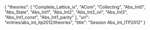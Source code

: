 {
    "theories": [
        "Complete_Lattice_ix",
        "ACom",
        "Collecting",
        "Abs_Int0",
        "Abs_State",
        "Abs_Int1",
        "Abs_Int2",
        "Abs_Int2_ivl",
        "Abs_Int3",
        "Abs_Int1_const",
        "Abs_Int1_parity"
    ],
    "url": "entries/abs_int_itp2012/theories",
    "title": "Session Abs_Int_ITP2012"
}